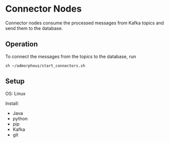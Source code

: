 # Connector Nodes  

Connector nodes consume the processed messages from Kafka topics 
and send them to the database.  

## Operation  

To connect the messages from the topics to the database, run  
    
```shell script
sh ~/admorphous/start_connectors.sh
```

## Setup    

OS: Linux  

Install:  
- Java  
- python  
- pip  
- Kafka    
- git  